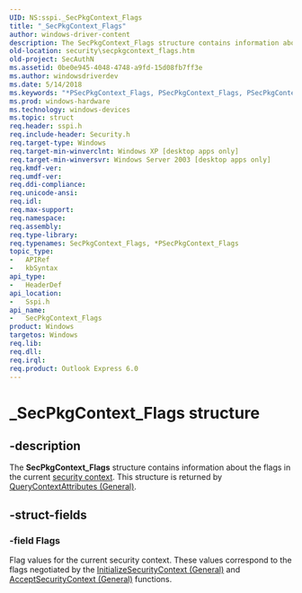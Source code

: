 ```yaml
---
UID: NS:sspi._SecPkgContext_Flags
title: "_SecPkgContext_Flags"
author: windows-driver-content
description: The SecPkgContext_Flags structure contains information about the flags in the current security context. This structure is returned by QueryContextAttributes (General).
old-location: security\secpkgcontext_flags.htm
old-project: SecAuthN
ms.assetid: 0be0e945-4048-4748-a9fd-15d08fb7ff3e
ms.author: windowsdriverdev
ms.date: 5/14/2018
ms.keywords: "*PSecPkgContext_Flags, PSecPkgContext_Flags, PSecPkgContext_Flags structure pointer [Security], SecPkgContext_Flags, SecPkgContext_Flags structure [Security], _SecPkgContext_Flags, security.secpkgcontext_flags, sspi/PSecPkgContext_Flags, sspi/SecPkgContext_Flags"
ms.prod: windows-hardware
ms.technology: windows-devices
ms.topic: struct
req.header: sspi.h
req.include-header: Security.h
req.target-type: Windows
req.target-min-winverclnt: Windows XP [desktop apps only]
req.target-min-winversvr: Windows Server 2003 [desktop apps only]
req.kmdf-ver: 
req.umdf-ver: 
req.ddi-compliance: 
req.unicode-ansi: 
req.idl: 
req.max-support: 
req.namespace: 
req.assembly: 
req.type-library: 
req.typenames: SecPkgContext_Flags, *PSecPkgContext_Flags
topic_type:
-	APIRef
-	kbSyntax
api_type:
-	HeaderDef
api_location:
-	Sspi.h
api_name:
-	SecPkgContext_Flags
product: Windows
targetos: Windows
req.lib: 
req.dll: 
req.irql: 
req.product: Outlook Express 6.0
---
```


# _SecPkgContext_Flags structure


## -description


The <b>SecPkgContext_Flags</b> structure contains information about the flags in the current <a href="https://msdn.microsoft.com/3e9d7672-2314-45c8-8178-5a0afcfd0c50">security context</a>. This structure is returned by <a href="https://msdn.microsoft.com/67bc087f-7519-4c8a-9b34-b3ecd306a334">QueryContextAttributes (General)</a>.


## -struct-fields




### -field Flags

Flag values for the current security context. These values correspond to the flags negotiated by the <a href="https://msdn.microsoft.com/21d965d4-3c03-4e29-a70d-4538c5c366b0">InitializeSecurityContext (General)</a> and <a href="https://msdn.microsoft.com/eaa15fed-4438-4e43-9be3-aa100ca453c7">AcceptSecurityContext (General)</a> functions.

